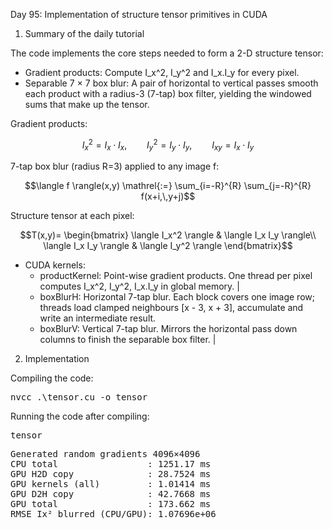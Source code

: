 Day 95: Implementation of structure tensor primitives in CUDA

1) Summary of the daily tutorial

The code implements the core steps needed to form a 2-D structure tensor:

- Gradient products: Compute I_x^2, I_y^2 and I_x.I_y for every pixel.
- Separable 7 × 7 box blur: A pair of horizontal to vertical passes smooth each product with a radius-3 (7-tap) box filter, yielding the windowed sums that make up the tensor.

Gradient products:

```math
I_x^2 = I_x \cdot I_x,\qquad
I_y^2 = I_y \cdot I_y,\qquad
I_{xy} = I_x \cdot I_y
```

7-tap box blur (radius R=3) applied to any image f:

```math
\langle f \rangle(x,y) \mathrel{:=}
\sum_{i=-R}^{R} \sum_{j=-R}^{R} f(x+i,\,y+j)
```

Structure tensor at each pixel:

```math
T(x,y)=
\begin{bmatrix}
\langle I_x^2  \rangle & \langle I_x I_y \rangle\\
\langle I_x I_y \rangle & \langle I_y^2  \rangle
\end{bmatrix}
```

- CUDA kernels:
    - productKernel: Point-wise gradient products. One thread per pixel computes I_x^2, I_y^2, I_x.I_y in global memory.                                                           |
    - boxBlurH: Horizontal 7-tap blur. Each block covers one image row; threads load clamped neighbours [x - 3, x + 3], accumulate and write an intermediate result.
    - boxBlurV: Vertical 7-tap blur. Mirrors the horizontal pass down columns to finish the separable box
    filter.                                                         |

2) Implementation

Compiling the code:

<pre>nvcc .\tensor.cu -o tensor</pre>

Running the code after compiling:

<pre>tensor</pre>

<pre>Generated random gradients 4096×4096
CPU total                 : 1251.17 ms
GPU H2D copy              : 28.7524 ms
GPU kernels (all)         : 1.01414 ms
GPU D2H copy              : 42.7668 ms
GPU total                 : 173.662 ms
RMSE Ix² blurred (CPU/GPU): 1.07696e+06</pre>